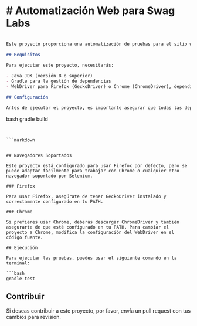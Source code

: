 <h1># Automatización Web para Swag Labs</h1>

```markdown

Este proyecto proporciona una automatización de pruebas para el sitio web [Swag Labs](https://www.saucedemo.com/) utilizando Selenium WebDriver. El objetivo principal es automatizar el proceso de inicio de sesión y la funcionalidad de agregar productos al carrito de compra.

## Requisitos

Para ejecutar este proyecto, necesitarás:

- Java JDK (versión 8 o superior)
- Gradle para la gestión de dependencias
- WebDriver para Firefox (GeckoDriver) o Chrome (ChromeDriver), dependiendo del navegador que prefieras usar.

## Configuración

Antes de ejecutar el proyecto, es importante asegurar que todas las dependencias estén actualizadas. Esto se puede hacer ejecutando el siguiente comando en la terminal:

```
bash
gradle build
```


```markdown


## Navegadores Soportados

Este proyecto está configurado para usar Firefox por defecto, pero se puede adaptar fácilmente para trabajar con Chrome o cualquier otro navegador soportado por Selenium.

### Firefox

Para usar Firefox, asegúrate de tener GeckoDriver instalado y correctamente configurado en tu PATH.

### Chrome

Si prefieres usar Chrome, deberás descargar ChromeDriver y también asegurarte de que esté configurado en tu PATH. Para cambiar el proyecto a Chrome, modifica la configuración del WebDriver en el código fuente.

## Ejecución

Para ejecutar las pruebas, puedes usar el siguiente comando en la terminal:

```bash
gradle test
```

## Contribuir

Si deseas contribuir a este proyecto, por favor, envía un pull request con tus cambios para revisión.


